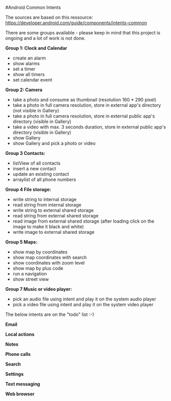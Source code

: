 #Android Common Intents

The sources are based on this ressource: https://developer.android.com/guide/components/intents-common

There are some groups available - please keep in mind that this project is ongoing and a lot of work is not done.

**Group 1: Clock and Calendar**
- create an alarm
- show alarms
- set a timer
- show all timers
- set calendar event

**Group 2: Camera**
- take a photo and consume as thumbnail (resolution 160 * 290 pixel)
- take a photo in full camera resolution, store in external app's directory (not visible in Gallery)
- take a photo in full camera resolution, store in external public app's directory (visible in Gallery)
- take a video with max. 3 seconds duration, store in external public app's directory (visible in Gallery)
- show Gallery
- show Gallery and pick a photo or video

**Group 3 Contacts:**
- listView of all contacts
- insert a new contact
- update an existing contact
- arraylist of all phone numbers

**Group 4 File storage:**
- write string to internal storage
- read string from internal storage
- write string to external shared storage
- read string from external shared storage
- read image from external shared storage (after loading click on the image to make it black and white)
- write image to external shared storage

**Group 5 Maps:**
- show map by coordinates
- show map coordinates with search
- show coordinates with zoom level
- show map by plus code
- run a navigation
- show street view


**Group 7 Music or video player:**
- pick an audio file using intent and play it on the system audio player
- pick a video file using intent and play it on the system video player



The below intents are on the "todo" list :-)

**Email**

**Local actions**



**Notes**

**Phone calls**

**Search**

**Settings**

**Text messaging**

**Web browser**
